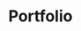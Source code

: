 ---
title: Portfolio
hero:
  heading: Our Portfolio.
  subheading: We Ensure Quality Design.
  image: /images/header/portfolio-folding-img.jpg
url: /portfolio/
content_blocks:
  - _bookshop_name: sections/filter
    heading:
      heading: Our Portfolio
    buttons:
      - _bookshop_name: generic/filter-button
        content: branding
        category: category-1
      - _bookshop_name: generic/filter-button
        content: User interface
        category: category-2
      - _bookshop_name: generic/filter-button
        content: print design
        category: category-3
---